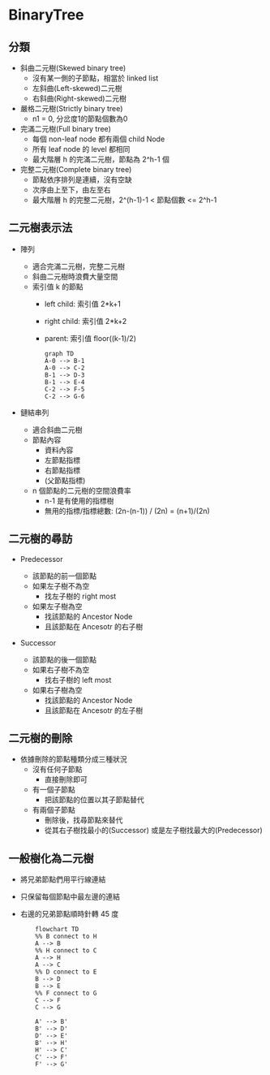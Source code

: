 # BinaryTree

## 分類

- 斜曲二元樹(Skewed binary tree)
  - 沒有某一側的子節點，相當於 linked list
  - 左斜曲(Left-skewed)二元樹
  - 右斜曲(Right-skewed)二元樹
- 嚴格二元樹(Strictly binary tree)
  - n1 = 0, 分岔度1的節點個數為0
- 完滿二元樹(Full binary tree)
  - 每個 non-leaf node 都有兩個 child Node
  - 所有 leaf node 的 level 都相同
  - 最大階層 h 的完滿二元樹，節點為 2^h-1 個
- 完整二元樹(Complete binary tree)
  - 節點依序排列是連續，沒有空缺
  - 次序由上至下，由左至右
  - 最大階層 h 的完整二元樹，2^(h-1)-1 < 節點個數 <= 2^h-1

## 二元樹表示法

- 陣列
  - 適合完滿二元樹，完整二元樹
  - 斜曲二元樹時浪費大量空間
  - 索引值 k 的節點
    - left child: 索引值 2*k+1
    - right child: 索引值 2*k+2
    - parent: 索引值 floor((k-1)/2)

      ```mermaid
      graph TD
      A-0 --> B-1
      A-0 --> C-2
      B-1 --> D-3
      B-1 --> E-4
      C-2 --> F-5
      C-2 --> G-6
      ```

- 鏈結串列
  - 適合斜曲二元樹
  - 節點內容
    - 資料內容
    - 左節點指標
    - 右節點指標
    - (父節點指標)
  - n 個節點的二元樹的空間浪費率
    - n-1 是有使用的指標樹
    - 無用的指標/指標總數: (2n-(n-1)) / (2n) = (n+1)/(2n)

## 二元樹的尋訪

- Predecessor
  - 該節點的前一個節點
  - 如果左子樹不為空
    - 找左子樹的 right most
  - 如果左子樹為空
    - 找該節點的 Ancestor Node
    - 且該節點在 Ancesotr 的右子樹

- Successor
  - 該節點的後一個節點
  - 如果右子樹不為空
    - 找右子樹的 left most
  - 如果右子樹為空
    - 找該節點的 Ancestor Node
    - 且該節點在 Ancesotr 的左子樹

## 二元樹的刪除

- 依據刪除的節點種類分成三種狀況
  - 沒有任何子節點
    - 直接刪除即可
  - 有一個子節點
    - 把該節點的位置以其子節點替代
  - 有兩個子節點
    - 刪除後，找尋節點來替代
    - 從其右子樹找最小的(Successor) 或是左子樹找最大的(Predecessor)

## 一般樹化為二元樹

- 將兄弟節點們用平行線連結
- 只保留每個節點中最左邊的連結
- 右邊的兄弟節點順時針轉 45 度

  ```mermaid
      flowchart TD
      %% B connect to H
      A --> B 
      %% H connect to C
      A --> H
      A --> C
      %% D connect to E
      B --> D
      B --> E
      %% F connect to G
      C --> F
      C --> G

      A' --> B'
      B' --> D'
      D' --> E'
      B' --> H'
      H' --> C'
      C' --> F'
      F' --> G'
  ```

